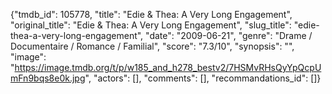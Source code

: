 {"tmdb_id": 105778, "title": "Edie & Thea: A Very Long Engagement", "original_title": "Edie & Thea: A Very Long Engagement", "slug_title": "edie-thea-a-very-long-engagement", "date": "2009-06-21", "genre": "Drame / Documentaire / Romance / Familial", "score": "7.3/10", "synopsis": "", "image": "https://image.tmdb.org/t/p/w185_and_h278_bestv2/7HSMvRHsQyYpQcpUmFn9bqs8e0k.jpg", "actors": [], "comments": [], "recommandations_id": []}